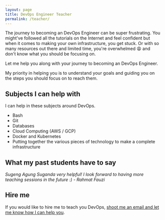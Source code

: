 ```yaml
---
layout: page
title: DevOps Engineer Teacher
permalink: /teacher/
---
```


The journey to becoming an DevOps Engineer can be super frustrating. You might've followed all the tutorials on the Internet and feel confident but when it comes to making your own infrastructure, you get stuck. Or with so many resources out there and limited time, you're overwhelmed :weary: and don't know what you should be focusing on.

Let me help you along with your journey to becoming an DevOps Engineer.

My priority in helping you is to understand your goals and guiding you on the steps you should focus on to reach them.

## Subjects I can help with

I can help in these subjects around DevOps.

- Bash
- Git
- Databases
- Cloud Computing (AWS / GCP)
- Docker and Kubernetes
- Putting together the various pieces of technology to make a complete infrastructure

## What my past students have to say

*Sugeng Agung Suganda very helpful! I look forward to having more teaching sessions in the future :) - Rahmat Fauzi*

## Hire me

If you would like to hire me to teach you DevOps, [shoot me an email and let me know how I can help you](mailto:sugandaletters@gmail.com).
